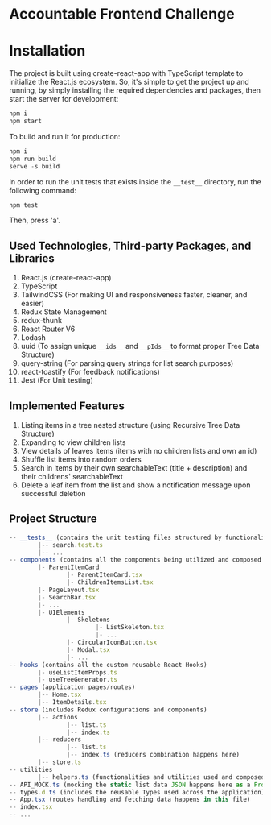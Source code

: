 # Accountable Frontend Challenge 

# Installation
The project is built using create-react-app with TypeScript template to initialize the React.js ecosystem.
So, it's simple to get the project up and running, by simply installing the required dependencies and packages, then start the server for development:

```javascript
npm i
npm start
```
To build and run it for production:
```javascript
npm i
npm run build
serve -s build
```

In order to run the unit tests that exists inside the `__test__` directory, run the following command:

```javascript
npm test
```

Then, press 'a'.

## Used Technologies, Third-party Packages, and Libraries 
1. React.js (create-react-app)
2. TypeScript
3. TailwindCSS (For making UI and responsiveness faster, cleaner, and easier)
4. Redux State Management
5. redux-thunk
6. React Router V6
7. Lodash
8. uuid (To assign unique `__ids__` and `__pIds__` to format proper Tree Data Structure)
9. query-string (For parsing query strings for list search purposes)
10. react-toastify (For feedback notifications)
11. Jest (For Unit testing)


## Implemented Features
1. Listing items in a tree nested structure (using Recursive Tree Data Structure)
2. Expanding to view children lists
3. View details of leaves items (items with no children lists and own an id)
4. Shuffle list items into random orders
5. Search in items by their own searchableText (title + description) and their childrens' searchableText
6. Delete a leaf item from the list and show a notification message upon successful deletion

## Project Structure
```javascript
-- __tests__ (contains the unit testing files structured by functionality)
        |-- search.test.ts
        |-- ...
-- components (contains all the components being utilized and composed to form the features)
        |- ParentItemCard
                |- ParentItemCard.tsx
                |- ChildrenItemsList.tsx
        |- PageLayout.tsx
        |- SearchBar.tsx
        |- ...
        |- UIElements
                |- Skeletons
                        |- ListSkeleton.tsx
                        |- ...
                |- CircularIconButton.tsx
                |- Modal.tsx
                |- ...
-- hooks (contains all the custom reusable React Hooks)
        |- useListItemProps.ts
        |- useTreeGenerator.ts
-- pages (application pages/routes)
        |-- Home.tsx
        |-- ItemDetails.tsx
-- store (includes Redux configurations and components)
        |-- actions
                |-- list.ts
                |-- index.ts
        |-- reducers
                |-- list.ts
                |-- index.ts (reducers combination happens here)
        |-- store.ts
-- utilities
        |-- helpers.ts (functionalities and utilities used and composed across the application)
-- API_MOCK.ts (mocking the static list data JSON happens here as a Promise function)
-- types.d.ts (includes the reusable Types used across the application)
-- App.tsx (routes handling and fetching data happens in this file)
-- index.tsx
-- ...
```
